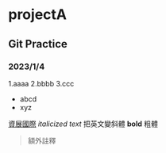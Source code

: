 # projectA
## Git Practice
### 2023/1/4

1.aaaa
2.bbbb
3.ccc

- abcd
- xyz

[資展國際](https://www.ispan.com.tw)
*italicized text* 把英文變斜體
**bold** 粗體
> 額外註釋

